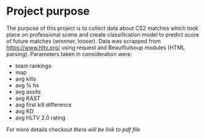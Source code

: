 # Project purpose
The purpose of this project is to collect data about CS2 matches which took place on professional scene
and create classification model to predict score of future matches (winnner, looser).
Data was scrapped from <https://www.hltv.org/> using request and Beautfiulsoup modules (HTML parsing).
Parameters taken in consideration were:
<ul>
  <li>team rankings</li>
  <li>map</li>
  <li>avg kills</li>
  <li>avg % hs</li>
  <li>avg assits</li>
  <li>avg KAST</li>
  <li>avg first kill difference</li>
  <li>avg KD</li>
  <li>avg HLTV 2.0 rating</li>
</ul>

For more details checkout *there will be link to pdf file*
